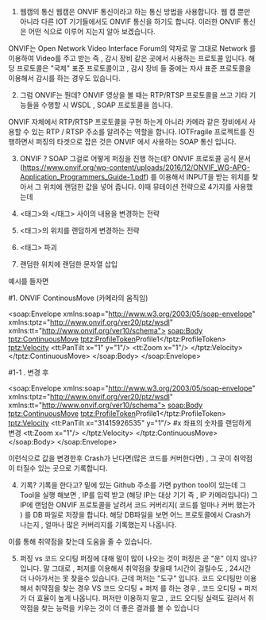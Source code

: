 1. 웹캠의 통신
웹캠은 ONVIF 통신이라고 하는 통신 방법을 사용합니다. 웹 캠 뿐만 아니라 다른 IOT 기기들에서도 ONVIF 통신을 하기도 합니다. 이러한 ONVIF 통신은 어떤 식으로 이루어 지는지 알아 보겠습니다.

ONVIF는 Open Network Video Interface Forum의 약자로 말 그대로 Network 를 이용하여 Video를 주고 받는 즉 , 감시 장비 같은 곳에서 사용하는 프로토콜 입니다. 해당 프로토콜은 "국제" 표준 프로토콜이고 , 감시 장비 들 중에는 자사 표준 프로토콜을 이용해서 감시를 하는 경우도 있습니다.



2. 그럼 ONVIF는 뭔데?
ONVIF 영상을 볼 때는 RTP/RTSP 프로토콜을 쓰고 기타 기능들을 수행할 시 WSDL , SOAP 프로토콜을 씁니다.

ONVIF 자체에서 RTP/RTSP  프로토콜을 구현 하는게 아니라 카메라 같은 장비에서 사용할 수 있는 RTP / RTSP 주소를 알려주는 역할을 합니다. IOTFragile 프로젝트를 진행하면서 퍼징의 타겟으로 잡은 것은 ONVIF 에서 사용하는 SOAP 통신 입니다.



3. ONVIF ? SOAP 그걸로 어떻게 퍼징을 진행 하는데?
ONVIF 프로토콜 공식 문서 (https://www.onvif.org/wp-content/uploads/2016/12/ONVIF_WG-APG-Application_Programmers_Guide-1.pdf) 를 이용해서 INPUT을 받는 위치를 찾아서 그 위치에 랜덤한 값을 넣어 줍니다.
이때 뮤테이션 전략으로 4가지를 사용했는데



1. <태그>와 </태그> 사이의 내용을 변경하는 전략

2. <태그>의 위치를 랜덤하게 변경하는 전략

3. <태그> 파괴

4. 랜덤한 위치에 랜덤한 문자열 삽입 



예시를 들자면



#1. ONVIF ContinousMove (카메라의 움직임)

<?xml version="1.0" encoding="utf-8"?>
<soap:Envelope xmlns:soap="http://www.w3.org/2003/05/soap-envelope"
 xmlns:tptz="http://www.onvif.org/ver20/ptz/wsdl"
 xmlns:tt="http://www.onvif.org/ver10/schema">
 <soap:Body>
 <tptz:ContinuousMove>
 <tptz:ProfileToken>Profile1</tptz:ProfileToken>
 <tptz:Velocity>
 <tt:PanTilt x="1" y="1"/>
 <tt:Zoom x="1"/>
 </tptz:Velocity>
 </tptz:ContinuousMove>
 </soap:Body>
</soap:Envelope>


#1-1 . 변경 후

<?xml version="1.0" encoding="utf-8"?>
<soap:Envelope xmlns:soap="http://www.w3.org/2003/05/soap-envelope"
 xmlns:tptz="http://www.onvif.org/ver20/ptz/wsdl"
 xmlns:tt="http://www.onvif.org/ver10/schema">
 <soap:Body>
 <tptz:ContinuousMove>
 <tptz:ProfileToken>Profile1</tptz:ProfileToken>
 <tptz:Velocity>
 <tt:PanTilt x="31415926535" y="1"/> #x 좌표의 숫자를 랜덤하게 변경
 <tt:Zoom x="1"/>
 </tptz:Velocity>
 </tptz:ContinuousMove>
 </soap:Body>
</soap:Envelope>


이런식으로 값을 변경한후 Crash가 난다면(많은 코드를 커버한다면) , 그 곳이 취약점이 터질수 있는 곳으로 기록합니다.



4. 기록? 기록을 한다고?
밑에 있는 Github 주소를 가면 python tool이 있는데 그 Tool을 실행 해보면 , IP를 입력 받고 (해당 IP는 대상 기기 즉 , IP 카메라입니다) 그 IP에 랜덤한 ONVIF 프로토콜을 날려서 코드 커버리지( 코드를 얼마나 커버 했는가 ) 를 DB 파일로 저장을 합니다. 해당 DB파일을 보면 어느 프로토콜에서 Crash가 나는지 , 얼마나 많은 커버리지를 기록했는지 나옵니다.

이를 통해 취약점을 찾는데 도움을 줄 수 있습니다.



5.  퍼징 vs 코드 오디팅
퍼징에 대해 말이 많이 나오는 것이 퍼징은 곧 "운" 이지 않나? 입니다. 말 그대로 , 퍼저를 이용해서 취약점을 찾을때 1시간이 걸릴수도 , 24시간 더 나아가서는 못 찾을수 있습니다. 근데 퍼저는 "도구" 입니다. 코드 오디팅만 이용해서 취약점을 찾는 경우 VS 코드 오디팅 + 퍼저 를 하는 경우 , 코드 오디팅 + 퍼저가 더 효율이 높게 나옵니다. 퍼저만 이용하지 말고 , 코드 오디팅 실력도 길러서 취약점을 찾는 능력을 키우는 것이 더 좋은 결과를 볼 수 있습니다
